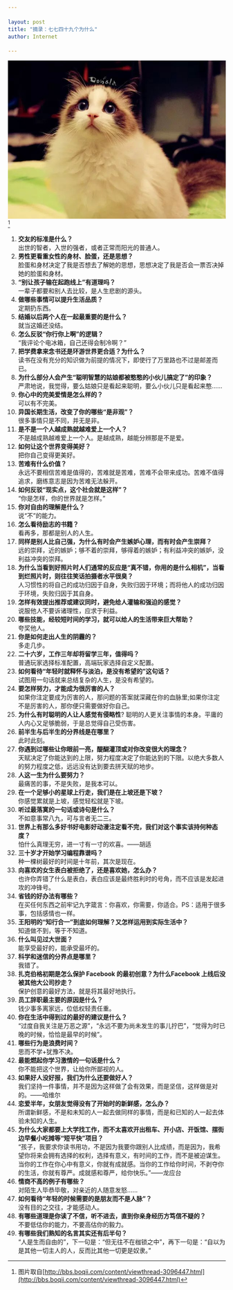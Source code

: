 ```yaml
--- 
 
layout: post
title: "摘录：七七四十九个为什么"
author: Internet 
 
--- 
```

 
[![image](/assets/img/psb.jpeg)](#fn:1)[^1]  
 
1. **交友的标准是什么？**  
出世的智者，入世的强者，或者正常而阳光的普通人。  
2. **男性更看重女性的身材、脸蛋，还是思想？**  
脸蛋和身材决定了我是否想去了解她的思想，思想决定了我是否会一票否决掉她的脸蛋和身材。  
3. **“别让孩子输在起跑线上”有道理吗？**  
一辈子都要和别人去比较，是人生悲剧的源头。  
4. **做哪些事情可以提升生活品质？**  
定期扔东西。  
5. **结婚以后两个人在一起最重要的是什么？**  
就当这婚还没结。  
6. **怎么反驳“你行你上啊”的逻辑？**  
“我评论个电冰箱，自己还得会制冷啊？”  
7. **把学费拿来念书还是环游世界更合适？为什么？**  
读书在没有充分的知识做为前提的情况下，即使行了万里路也不过是邮差而已。  
8. **为什么部分人会产生“聪明智慧的姑娘都被憨憨的小伙儿搞定了”的印象？**  
严肃地说，我觉得，要么姑娘只是看起来聪明，要么小伙儿只是看起来憨……  
9. **你心中的完美爱情是怎么样的？**  
可以有不完美。  
10. **异国长期生活，改变了你的哪些“是非观”？**  
很多事情只是不同，并无是非。  
11. **是不是一个人越成熟就越难爱上一个人？**  
不是越成熟越难爱上一个人。是越成熟，越能分辨那是不是爱。  
12. **如何让这个世界变得美好？**  
把你自己变得更美好。  
13. **苦难有什么价值？**  
永远不要相信苦难是值得的，苦难就是苦难，苦难不会带来成功。苦难不值得追求，磨练意志是因为苦难无法躲开。  
14. **如何反驳“现实点，这个社会就是这样”？**  
“你是怎样，你的世界就是怎样。”  
15. **你对自由的理解是什么？**  
说“不”的能力。  
16. **怎么看待励志的书籍？**  
看再多，那都是别人的人生。  
17. **同样是别人比自己强，为什么有时会产生嫉妒心理，而有时会产生崇拜？**  
远的崇拜，近的嫉妒；够不着的崇拜，够得着的嫉妒；有利益冲突的嫉妒，没利益冲突的崇拜。  
18. **为什么当看到好照片时人们通常的反应是“真不错，你用的是什么相机”，当看到烂照片时，则往往笑话拍摄者水平很臭？**  
人习惯性的将自己的成功归因于自身，失败归因于环境；而将他人的成功归因于环境，失败归因于其自身。  
19. **怎样有效提出推荐或建议同时，避免给人灌输和强迫的感觉？**  
说服他人不要诉诸理性，应求于利益。  
20. **哪些技能，经较短时间的学习，就可以给人的生活带来巨大帮助？**  
夸奖他人。  
21. **你是如何走出人生的阴霾的？**  
多走几步。  
22. **二十六岁，工作三年却将留学三年，值得吗？**  
普通玩家选择标准配置，高端玩家选择自定义配置。  
23. **如何看待“年轻时就释怀与淡泊，是没有希望的”这句话？**  
试图用一句话就来总结复杂的人生，是没有希望的。  
24. **要怎样努力，才能成为很厉害的人？**  
如果你注定要成为厉害的人，那问题的答案就深藏在你的血脉里;如果你注定不是厉害的人，那你便只需要做好你自己。  
25. **为什么有时聪明的人让人感觉有侵略性**? 
聪明的人更关注事情的本身。平庸的人内心又足够脆弱，于是总觉得自己受伤害。  
26. **前半生与后半生的分界线是在哪里？**  
此时此刻。  
27. **你遇到过哪些让你眼前一亮，醍醐灌顶或对你改变很大的理念？**  
天赋决定了你能达到的上限，努力程度决定了你能达到的下限。以绝大多数人的努力程度之低，远远没有达到要去拼天赋的地步。  
28. **人这一生为什么要努力？**  
最痛苦的事，不是失败，是我本可以。  
29. **在一个足够小的星球上行走，我们是在上坡还是下坡？**  
你感觉累就是上坡，感觉轻松就是下坡。  
30. **听过最落寞的一句话或诗句是什么？**  
不如意事常八九，可与言者无二三。  
31. **世界上有那么多好书好电影好动漫注定看不完，我们对这个事实该持何种态度？**  
怕什么真理无穷，进一寸有一寸的欢喜。——胡适  
32. **三十岁才开始学习编程靠谱吗？**  
种一棵树最好的时间是十年前，其次是现在。  
33. **向喜欢的女生表白被拒绝了，还是喜欢她，怎么办？**  
也许你弄错了什么是表白，表白应该是最终胜利时的号角，而不应该是发起进攻的冲锋号。  
34. **省钱的好办法有哪些？**  
在买任何东西之前牢记九字箴言：你喜欢，你需要，你适合。PS：适用于很多事，包括感情也一样。  
35. **王阳明的“知行合一”到底如何理解？又怎样运用到实际生活中？**  
知道做不到，等于不知道。  
36. **什么叫见过大世面？**  
能享受最好的，能承受最坏的。  
37. **科学和迷信的分界点是哪里？**  
我错了。  
38. **扎克伯格初期是怎么保护 Facebook 的最初创意？为什么Facebook 上线后没被其他大公司抄走？**  
保护创意的最好方法，就是将其最好地执行。  
39. **员工辞职最主要的原因是什么？**  
钱少事多离家远，位低权轻责任重。  
40. **你在生活中得到过的最好的建议是什么？**  
“过度自我关注是万恶之源”，“永远不要为尚未发生的事儿拧巴”，“觉得为时已晚的时候，恰恰是最早的时候”。  
41. **哪些行为是浪费时间？**  
思而不学+犹豫不决。  
42. **最能燃起你学习激情的一句话是什么？**  
你不能把这个世界，让给你所鄙视的人。  
43. **如果好人没好报，我们为什么还要做好人？**  
我们坚持一件事情，并不是因为这样做了会有效果，而是坚信，这样做是对的。——哈维尔  
44. **恋爱半年，女朋友觉得没有了开始时的新鲜感，怎么办？**  
所谓新鲜感，不是和未知的人一起去做同样的事情，而是和已知的人一起去体验未知的人生。  
45. **为什么大家都要上大学找工作，而不太喜欢开出租车、开小店、开饭馆、摆街边早餐小吃摊等“短平快”项目？**  
“孩子，我要求你读书用功，不是因为我要你跟别人比成绩，而是因为，我希望你将来会拥有选择的权利，选择有意义，有时间的工作，而不是被迫谋生。当你的工作在你心中有意义，你就有成就感。当你的工作给你时间，不剥夺你的生活，你就有尊严。成就感和尊严，给你快乐。”——龙应台  
46. **情商不高的例子有哪些？**  
对陌生人毕恭毕敬，对亲近的人随意发怒……  
47. **如何看待“年轻的时候需要的是朋友而不是人脉”？**  
没有目的之交往，才能感动人。  
48. **有哪些道理是你读了不信，听不进去，直到你亲身经历方笃信不疑的？**  
不要低估你的能力，不要高估你的毅力。  
49. **有哪些我们熟知的名言其实还有后半句？**  
“人是生而自由的”，下一句是：“但无往不在枷锁之中”，再下一句是：“自以为是其他一切主人的人，反而比其他一切更是奴隶。”  

[^1]: 图片取自[http://bbs.boqii.com/content/viewthread-3096447.html](http://bbs.boqii.com/content/viewthread-3096447.html) 
